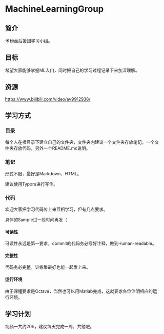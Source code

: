 # MachineLearningGroup

## 简介

☀粉丝后援团学习小组。

## 目标

希望大家能够掌握ML入门，同时把自己的学习过程记录下来加深理解。

## 资源

https://www.bilibili.com/video/av9912938/

## 学习方式

### 目录

每个人在根目录下建立自己的文件夹，文件夹内建议一个文件夹存放笔记，一个文件夹存放代码，另外一个README.md说明。

### 笔记

形式不限，最好是Markdown、HTML。

建议使用Typora进行写作。

### 代码

欢迎大家把学习代码传上来互相学习，但有几点要求。

具体的Sample过一段时间再发（

#### 可读性

可读性永远是第一要求，commit的代码务必写好注释，做到Human-readable。

#### 完整性

代码务必完整，训练集最好也能一起发上来。

#### 运行环境

由于课程要求是Octave，当然也可以用Matlab完成，这就要求各位注明相应的运行环境。

## 学习计划

视频一共约20h，建议每天完成一周，共勉吧。

